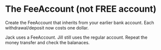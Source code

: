 # The FeeAccount (not FREE account)

Create the FeeAccount that inherits from your earlier bank account. Each withdrawal/deposit now costs one dollar.

Jack uses a FeeAccount. Jill still uses the regular account. Repeat the money transfer and check the balanaces.